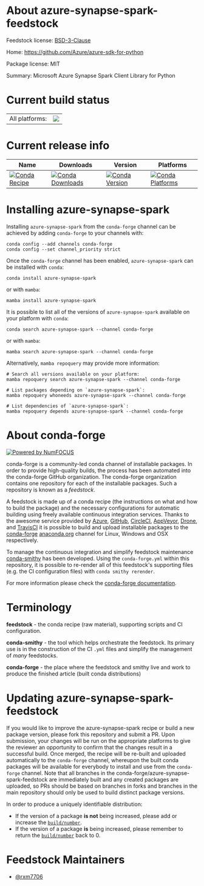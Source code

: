 About azure-synapse-spark-feedstock
===================================

Feedstock license: [BSD-3-Clause](https://github.com/conda-forge/azure-synapse-spark-feedstock/blob/main/LICENSE.txt)

Home: https://github.com/Azure/azure-sdk-for-python

Package license: MIT

Summary: Microsoft Azure Synapse Spark Client Library for Python

Current build status
====================


<table><tr><td>All platforms:</td>
    <td>
      <a href="https://dev.azure.com/conda-forge/feedstock-builds/_build/latest?definitionId=19579&branchName=main">
        <img src="https://dev.azure.com/conda-forge/feedstock-builds/_apis/build/status/azure-synapse-spark-feedstock?branchName=main">
      </a>
    </td>
  </tr>
</table>

Current release info
====================

| Name | Downloads | Version | Platforms |
| --- | --- | --- | --- |
| [![Conda Recipe](https://img.shields.io/badge/recipe-azure--synapse--spark-green.svg)](https://anaconda.org/conda-forge/azure-synapse-spark) | [![Conda Downloads](https://img.shields.io/conda/dn/conda-forge/azure-synapse-spark.svg)](https://anaconda.org/conda-forge/azure-synapse-spark) | [![Conda Version](https://img.shields.io/conda/vn/conda-forge/azure-synapse-spark.svg)](https://anaconda.org/conda-forge/azure-synapse-spark) | [![Conda Platforms](https://img.shields.io/conda/pn/conda-forge/azure-synapse-spark.svg)](https://anaconda.org/conda-forge/azure-synapse-spark) |

Installing azure-synapse-spark
==============================

Installing `azure-synapse-spark` from the `conda-forge` channel can be achieved by adding `conda-forge` to your channels with:

```
conda config --add channels conda-forge
conda config --set channel_priority strict
```

Once the `conda-forge` channel has been enabled, `azure-synapse-spark` can be installed with `conda`:

```
conda install azure-synapse-spark
```

or with `mamba`:

```
mamba install azure-synapse-spark
```

It is possible to list all of the versions of `azure-synapse-spark` available on your platform with `conda`:

```
conda search azure-synapse-spark --channel conda-forge
```

or with `mamba`:

```
mamba search azure-synapse-spark --channel conda-forge
```

Alternatively, `mamba repoquery` may provide more information:

```
# Search all versions available on your platform:
mamba repoquery search azure-synapse-spark --channel conda-forge

# List packages depending on `azure-synapse-spark`:
mamba repoquery whoneeds azure-synapse-spark --channel conda-forge

# List dependencies of `azure-synapse-spark`:
mamba repoquery depends azure-synapse-spark --channel conda-forge
```


About conda-forge
=================

[![Powered by
NumFOCUS](https://img.shields.io/badge/powered%20by-NumFOCUS-orange.svg?style=flat&colorA=E1523D&colorB=007D8A)](https://numfocus.org)

conda-forge is a community-led conda channel of installable packages.
In order to provide high-quality builds, the process has been automated into the
conda-forge GitHub organization. The conda-forge organization contains one repository
for each of the installable packages. Such a repository is known as a *feedstock*.

A feedstock is made up of a conda recipe (the instructions on what and how to build
the package) and the necessary configurations for automatic building using freely
available continuous integration services. Thanks to the awesome service provided by
[Azure](https://azure.microsoft.com/en-us/services/devops/), [GitHub](https://github.com/),
[CircleCI](https://circleci.com/), [AppVeyor](https://www.appveyor.com/),
[Drone](https://cloud.drone.io/welcome), and [TravisCI](https://travis-ci.com/)
it is possible to build and upload installable packages to the
[conda-forge](https://anaconda.org/conda-forge) [anaconda.org](https://anaconda.org/)
channel for Linux, Windows and OSX respectively.

To manage the continuous integration and simplify feedstock maintenance
[conda-smithy](https://github.com/conda-forge/conda-smithy) has been developed.
Using the ``conda-forge.yml`` within this repository, it is possible to re-render all of
this feedstock's supporting files (e.g. the CI configuration files) with ``conda smithy rerender``.

For more information please check the [conda-forge documentation](https://conda-forge.org/docs/).

Terminology
===========

**feedstock** - the conda recipe (raw material), supporting scripts and CI configuration.

**conda-smithy** - the tool which helps orchestrate the feedstock.
                   Its primary use is in the construction of the CI ``.yml`` files
                   and simplify the management of *many* feedstocks.

**conda-forge** - the place where the feedstock and smithy live and work to
                  produce the finished article (built conda distributions)


Updating azure-synapse-spark-feedstock
======================================

If you would like to improve the azure-synapse-spark recipe or build a new
package version, please fork this repository and submit a PR. Upon submission,
your changes will be run on the appropriate platforms to give the reviewer an
opportunity to confirm that the changes result in a successful build. Once
merged, the recipe will be re-built and uploaded automatically to the
`conda-forge` channel, whereupon the built conda packages will be available for
everybody to install and use from the `conda-forge` channel.
Note that all branches in the conda-forge/azure-synapse-spark-feedstock are
immediately built and any created packages are uploaded, so PRs should be based
on branches in forks and branches in the main repository should only be used to
build distinct package versions.

In order to produce a uniquely identifiable distribution:
 * If the version of a package **is not** being increased, please add or increase
   the [``build/number``](https://docs.conda.io/projects/conda-build/en/latest/resources/define-metadata.html#build-number-and-string).
 * If the version of a package **is** being increased, please remember to return
   the [``build/number``](https://docs.conda.io/projects/conda-build/en/latest/resources/define-metadata.html#build-number-and-string)
   back to 0.

Feedstock Maintainers
=====================

* [@rxm7706](https://github.com/rxm7706/)

